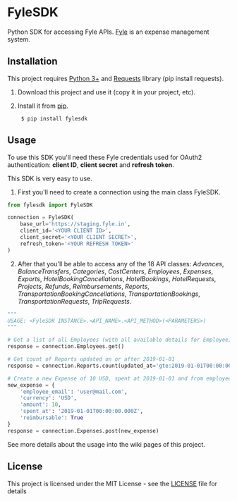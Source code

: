 # FyleSDK

Python SDK for accessing Fyle APIs. [Fyle](https://www.fylehq.com/) is an expense management system.

## Installation

This project requires [Python 3+](https://www.python.org/downloads/) and [Requests](https://pypi.org/project/requests/) library (pip install requests).

1. Download this project and use it (copy it in your project, etc).
2. Install it from [pip](https://pypi.org).
        
        $ pip install fylesdk

## Usage

To use this SDK you'll need these Fyle credentials used for OAuth2 authentication: **client ID**, **client secret** and **refresh token**.

This SDK is very easy to use.
1. First you'll need to create a connection using the main class FyleSDK.
```python
from fylesdk import FyleSDK

connection = FyleSDK(
    base_url='https://staging.fyle.in',
    client_id='<YOUR CLIENT ID>',
    client_secret='<YOUR CLIENT SECRET>',
    refresh_token='<YOUR REFRESH TOKEN>'
)
```
2. After that you'll be able to access any of the 18 API classes: *Advances*, *BalanceTransfers*, *Categories*, *CostCenters*, *Employees*, *Expenses*, *Exports*, *HotelBookingCancellations*, *HotelBookings*, *HotelRequests*, *Projects*, *Refunds*, *Reimbursements*, *Reports*, *TransportationBookingCancellations*, *TransportationBookings*, *TransportationRequests*, *TripRequests*.
```python
"""
USAGE: <FyleSDK INSTANCE>.<API_NAME>.<API_METHOD>(<PARAMETERS>)
"""

# Get a list of all Employees (with all available details for Employee)
response = connection.Employees.get()

# Get count of Reports updated on or after 2019-01-01
response = connection.Reports.count(updated_at='gte:2019-01-01T00:00:00.000Z')

# Create a new Expense of 10 USD, spent at 2019-01-01 and from employee with email user@mail.com
new_expense = {
    'employee_email': 'user@mail.com',
    'currency': 'USD',
    'amount': 10,
    'spent_at': '2019-01-01T00:00:00.000Z',
    'reimbursable': True
}
response = connection.Expenses.post(new_expense)
```

See more details about the usage into the wiki pages of this project.

## License

This project is licensed under the MIT License - see the [LICENSE](LICENSE) file for details
